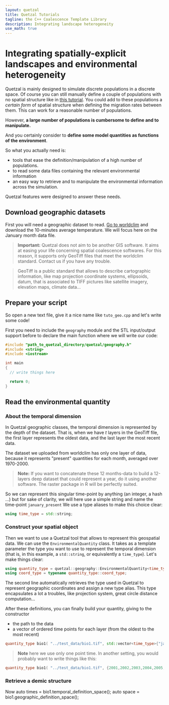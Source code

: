 ```yaml
---
layout: quetzal
title: Quetzal Tutorials
tagline: the C++ Coalescence Template Library
description: Integrating landscape heterogeneity
use_math: true
---
```


# Integrating spatially-explicit landscapes and environmental heterogeneity

Quetzal is mainly designed to simulate discrete populations in a discrete space.
Of course you can still manually define a couple of populations with no spatial structure
like in [this tutorial](tuto_demography.md). You could add to these populations a
*certain form* of spatial structure when defining
the migration rates between them. This can work for a reasonable number of populations.

However, **a large number of populations is cumbersome to define and to manipulate.**

And you certainly consider to **define some model quantities as functions of the environment**.

So what you actually need is:
- tools that ease the definition/manipulation of a high number of populations.
- to read some data files containing the relevant environmental information
- an easy way to retrieve and to manipulate the environmental information across the simulation.

Quetzal features were designed to answer these needs.

## Download geographic datasets

First you will need a geographic dataset to read. [Go to worldclim](http://worldclim.org/version2)
and download the 10-minutes average temperature. We will focus here on the January month data file.

> **Important:** Quetzal does not aim to be another GIS software. It aims at easing
your life concerning spatial coalescence softwares. For this reason, it supports only
GeoTiff files that meet the worldclim standard. Contact us if you have any trouble.

> GeoTiff is a public standard that allows to describe cartographic information,
like map projection coordinate systems, ellipsoids, datum, that is associated to
TIFF pictures like satellite imagery, elevation maps, climate data...

## Prepare your script

So open a new text file, give it a nice name like ```tuto_geo.cpp``` and let's write
some code!

First you need to include the ```geography``` module and the STL input/output support
before to declare the main function where we will write our code:

```cpp
#include "path_to_quetzal_directory/quetzal/geography.h"
#include <string>
#include <iostream>

int main
{
  // write things here

  return 0;
}
```

## Read the environmental quantity

### About the temporal dimension

In Quetzal geographic classes, the temporal dimension is represented by the depth
of the dataset. That is, when we have $t$ layers in the GeoTiff file, the first layer
represents the oldest data, and the last layer the most recent data.

The dataset we uploaded from worldclim has only one layer of data,
because it represents "present" quantities for each month, averaged over 1970-2000.

>**Note:** If you want to concatenate these 12 months-data to build a 12-layers deep dataset
that could represent a year, do it using another software. The raster package in R will
be perfectly suited.

So we can represent this singular time-point by anything (an integer, a hash ...) but for sake of clarity,
we will here use a simple string and name the time-point `january_present`
We use a type aliases to make this choice clear:

```cpp
using time_type = std::string;
```

### Construct your spatial object

Then we want to use a Quetzal tool that allows to represent this geospatial data.
We can use the `EnvironmentalQuantity` class. It takes as a template parameter
the type you want to use to represent the temporal dimension (that is, in this example,
  a `std::string`, or equivalently a `time_type`). Let's make things clear:

```cpp
using quantity_type = quetzal::geography::EnvironmentalQuantity<time_type>;
using coord_type = typename quantity_type::coord_type;
```
The second line automatically retrieves the type used in Quetzal to represent
geographic coordinates and assign a new type alias. This type
encapsulates a lot a troubles, like projection system, great circle distance computation...

After these definitions, you can finally build your quantity, giving to the constructor
- the path to the data
- a vector of ordered time points for each layer (from the oldest to the most recent)

```cpp
quantity_type bio1( "../test_data/bio1.tif", std::vector<time_type>{"january_present"} );
```

>**Note** here we use only one point time. In another setting, you would probably
want to write things like this:
```cpp
quantity_type bio1( "../test_data/bio1.tif", {2001,2002,2003,2004,2005,2006,2007,2008,2009,2010} );
```

### Retrieve a demic structure

Now
auto times = bio1.temporal_definition_space();
auto space = bio1.geographic_definition_space();
